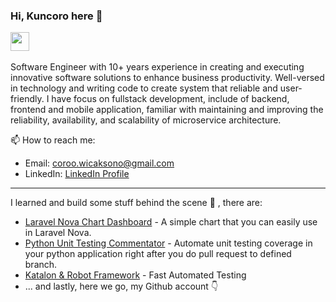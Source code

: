 <!--
**coroo/coroo** is a ✨ _special_ ✨ repository because its `README.md` (this file) appears on your GitHub profile.

Here are some ideas to get you started:

- 🔭 I’m currently working on ...
- 🌱 I’m currently learning ...
- 👯 I’m looking to collaborate on ...
- 🤔 I’m looking for help with ...
- 💬 Ask me about ...
- 📫 How to reach me: ...
- 😄 Pronouns: ...
- ⚡ Fun fact: ...
-->

### Hi, Kuncoro here 🦘
     
<a href="https://linkedin.com/in/coroowicaksono" rel="nofollow"><img src="https://cdn-icons-png.flaticon.com/512/174/174857.png" height="30" data-canonical-src="https://image.flaticon.com/icons/png/512/174/174857.png" style="max-width:100%;"></a> &nbsp; 

Software Engineer with 10+ years experience in creating and executing innovative software solutions to enhance business productivity. Well-versed in technology and writing code to create system that reliable and user-friendly. I have focus on fullstack development, include of backend, frontend and mobile application, familiar with maintaining and improving the reliability, availability, and scalability of microservice architecture.

📫 How to reach me:
- Email: coroo.wicaksono@gmail.com
- LinkedIn: <a href="https://linkedin.com/in/coroowicaksono" rel="nofollow">LinkedIn Profile</a>

------

I learned and build some stuff behind the scene 🤫 , there are:

- [Laravel Nova Chart Dashboard](https://coroo.github.io/nova-chartjs/) - A simple chart that you can easily use in Laravel Nova.
- [Python Unit Testing Commentator](https://github.com/marketplace/actions/pytest-coverage-commentator) - Automate unit testing coverage in your python application right after you do pull request to defined branch.
- [Katalon & Robot Framework](https://medium.com/@coroo.wicaksono/fast-automated-testing-with-katalon-and-robot-framework-579b5bf00) - Fast Automated Testing
- ... and lastly, here we go, my Github account 👇

